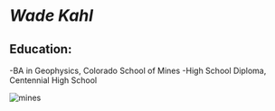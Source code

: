 # _Wade Kahl_

## Education:

 -BA in Geophysics, Colorado School of Mines
 -High School Diploma, Centennial High School


![mines](https://github.com/wadekah/resume/assets/156112492/2702a605-01ff-48fd-8adb-1649172aca9f)
